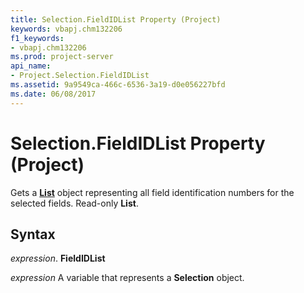 ```yaml
---
title: Selection.FieldIDList Property (Project)
keywords: vbapj.chm132206
f1_keywords:
- vbapj.chm132206
ms.prod: project-server
api_name:
- Project.Selection.FieldIDList
ms.assetid: 9a9549ca-466c-6536-3a19-d0e056227bfd
ms.date: 06/08/2017
---
```



# Selection.FieldIDList Property (Project)

Gets a  **[List](list-object-project.md)** object representing all field identification numbers for the selected fields. Read-only **List**.


## Syntax

 _expression_. **FieldIDList**

 _expression_ A variable that represents a **Selection** object.


